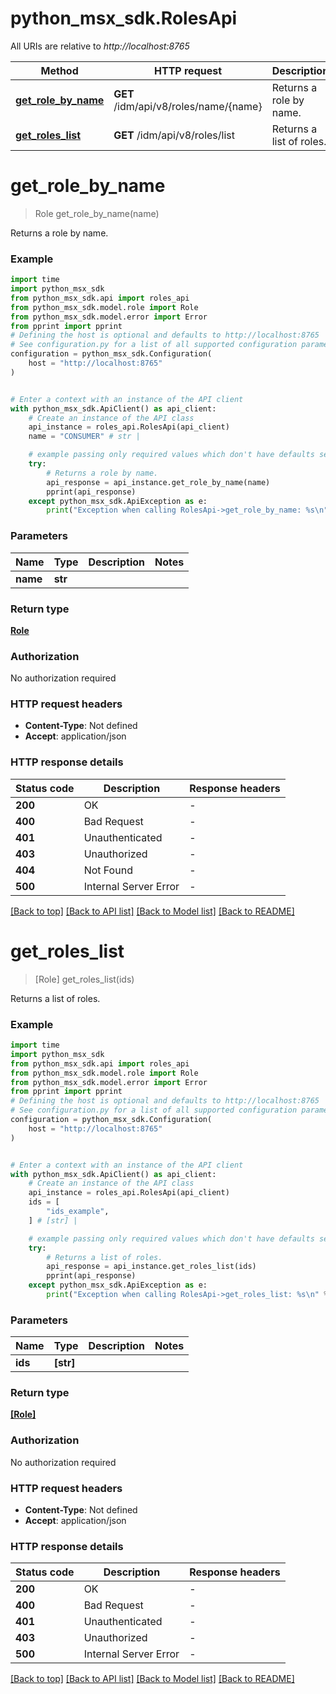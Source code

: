 # python_msx_sdk.RolesApi

All URIs are relative to *http://localhost:8765*

Method | HTTP request | Description
------------- | ------------- | -------------
[**get_role_by_name**](RolesApi.md#get_role_by_name) | **GET** /idm/api/v8/roles/name/{name} | Returns a role by name.
[**get_roles_list**](RolesApi.md#get_roles_list) | **GET** /idm/api/v8/roles/list | Returns a list of roles.


# **get_role_by_name**
> Role get_role_by_name(name)

Returns a role by name.

### Example

```python
import time
import python_msx_sdk
from python_msx_sdk.api import roles_api
from python_msx_sdk.model.role import Role
from python_msx_sdk.model.error import Error
from pprint import pprint
# Defining the host is optional and defaults to http://localhost:8765
# See configuration.py for a list of all supported configuration parameters.
configuration = python_msx_sdk.Configuration(
    host = "http://localhost:8765"
)


# Enter a context with an instance of the API client
with python_msx_sdk.ApiClient() as api_client:
    # Create an instance of the API class
    api_instance = roles_api.RolesApi(api_client)
    name = "CONSUMER" # str | 

    # example passing only required values which don't have defaults set
    try:
        # Returns a role by name.
        api_response = api_instance.get_role_by_name(name)
        pprint(api_response)
    except python_msx_sdk.ApiException as e:
        print("Exception when calling RolesApi->get_role_by_name: %s\n" % e)
```


### Parameters

Name | Type | Description  | Notes
------------- | ------------- | ------------- | -------------
 **name** | **str**|  |

### Return type

[**Role**](Role.md)

### Authorization

No authorization required

### HTTP request headers

 - **Content-Type**: Not defined
 - **Accept**: application/json


### HTTP response details
| Status code | Description | Response headers |
|-------------|-------------|------------------|
**200** | OK |  -  |
**400** | Bad Request |  -  |
**401** | Unauthenticated |  -  |
**403** | Unauthorized |  -  |
**404** | Not Found |  -  |
**500** | Internal Server Error |  -  |

[[Back to top]](#) [[Back to API list]](../README.md#documentation-for-api-endpoints) [[Back to Model list]](../README.md#documentation-for-models) [[Back to README]](../README.md)

# **get_roles_list**
> [Role] get_roles_list(ids)

Returns a list of roles.

### Example

```python
import time
import python_msx_sdk
from python_msx_sdk.api import roles_api
from python_msx_sdk.model.role import Role
from python_msx_sdk.model.error import Error
from pprint import pprint
# Defining the host is optional and defaults to http://localhost:8765
# See configuration.py for a list of all supported configuration parameters.
configuration = python_msx_sdk.Configuration(
    host = "http://localhost:8765"
)


# Enter a context with an instance of the API client
with python_msx_sdk.ApiClient() as api_client:
    # Create an instance of the API class
    api_instance = roles_api.RolesApi(api_client)
    ids = [
        "ids_example",
    ] # [str] | 

    # example passing only required values which don't have defaults set
    try:
        # Returns a list of roles.
        api_response = api_instance.get_roles_list(ids)
        pprint(api_response)
    except python_msx_sdk.ApiException as e:
        print("Exception when calling RolesApi->get_roles_list: %s\n" % e)
```


### Parameters

Name | Type | Description  | Notes
------------- | ------------- | ------------- | -------------
 **ids** | **[str]**|  |

### Return type

[**[Role]**](Role.md)

### Authorization

No authorization required

### HTTP request headers

 - **Content-Type**: Not defined
 - **Accept**: application/json


### HTTP response details
| Status code | Description | Response headers |
|-------------|-------------|------------------|
**200** | OK |  -  |
**400** | Bad Request |  -  |
**401** | Unauthenticated |  -  |
**403** | Unauthorized |  -  |
**500** | Internal Server Error |  -  |

[[Back to top]](#) [[Back to API list]](../README.md#documentation-for-api-endpoints) [[Back to Model list]](../README.md#documentation-for-models) [[Back to README]](../README.md)

